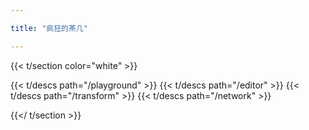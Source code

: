 ```yaml
---

title: "疯狂的茶几"

---
```


{{< t/section color="white" >}}

{{< t/descs  path="/playground" >}}
{{< t/descs  path="/editor" >}}
{{< t/descs  path="/transform" >}}
{{< t/descs  path="/network" >}}

{{</ t/section >}}


